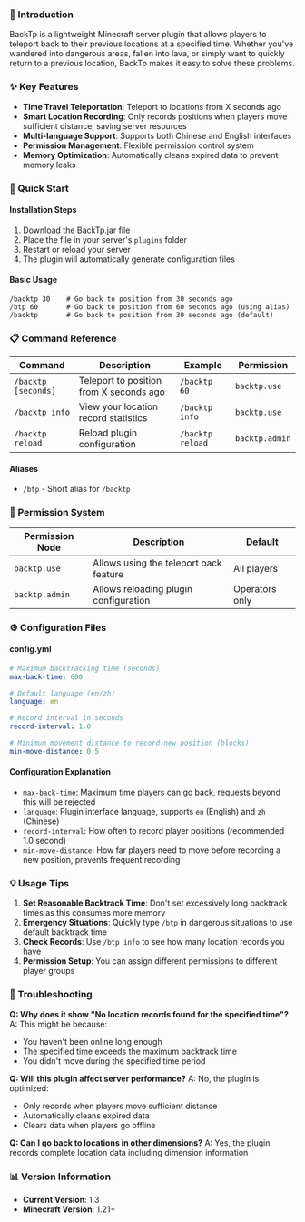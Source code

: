 ### 📖 Introduction

BackTp is a lightweight Minecraft server plugin that allows players to teleport back to their previous locations at a specified time. Whether you've wandered into dangerous areas, fallen into lava, or simply want to quickly return to a previous location, BackTp makes it easy to solve these problems.

### ✨ Key Features

- **Time Travel Teleportation**: Teleport to locations from X seconds ago
- **Smart Location Recording**: Only records positions when players move sufficient distance, saving server resources
- **Multi-language Support**: Supports both Chinese and English interfaces
- **Permission Management**: Flexible permission control system
- **Memory Optimization**: Automatically cleans expired data to prevent memory leaks

### 🚀 Quick Start

#### Installation Steps

1. Download the BackTp.jar file
2. Place the file in your server's `plugins` folder
3. Restart or reload your server
4. The plugin will automatically generate configuration files

#### Basic Usage

```
/backtp 30    # Go back to position from 30 seconds ago
/btp 60       # Go back to position from 60 seconds ago (using alias)
/backtp       # Go back to position from 30 seconds ago (default)
```

### 📋 Command Reference

| Command             | Description                             | Example          | Permission     |
| ------------------- | --------------------------------------- | ---------------- | -------------- |
| `/backtp [seconds]` | Teleport to position from X seconds ago | `/backtp 60`     | `backtp.use`   |
| `/backtp info`      | View your location record statistics    | `/backtp info`   | `backtp.use`   |
| `/backtp reload`    | Reload plugin configuration             | `/backtp reload` | `backtp.admin` |

#### Aliases

- `/btp` - Short alias for `/backtp`

### 🔐 Permission System

| Permission Node | Description                            | Default        |
| --------------- | -------------------------------------- | -------------- |
| `backtp.use`    | Allows using the teleport back feature | All players    |
| `backtp.admin`  | Allows reloading plugin configuration  | Operators only |

### ⚙️ Configuration Files

#### config.yml

```yaml
# Maximum backtracking time (seconds)
max-back-time: 600

# Default language (en/zh)
language: en

# Record interval in seconds
record-interval: 1.0

# Minimum movement distance to record new position (blocks)
min-move-distance: 0.5
```

#### Configuration Explanation

- `max-back-time`: Maximum time players can go back, requests beyond this will be rejected
- `language`: Plugin interface language, supports `en` (English) and `zh` (Chinese)
- `record-interval`: How often to record player positions (recommended 1.0 second)
- `min-move-distance`: How far players need to move before recording a new position, prevents frequent recording

### 💡 Usage Tips

1. **Set Reasonable Backtrack Time**: Don't set excessively long backtrack times as this consumes more memory
2. **Emergency Situations**: Quickly type `/btp` in dangerous situations to use default backtrack time
3. **Check Records**: Use `/btp info` to see how many location records you have
4. **Permission Setup**: You can assign different permissions to different player groups

### 🔧 Troubleshooting

**Q: Why does it show "No location records found for the specified time"?** A: This might be because:

- You haven't been online long enough
- The specified time exceeds the maximum backtrack time
- You didn't move during the specified time period

**Q: Will this plugin affect server performance?** A: No, the plugin is optimized:

- Only records when players move sufficient distance
- Automatically cleans expired data
- Clears data when players go offline

**Q: Can I go back to locations in other dimensions?** A: Yes, the plugin records complete location data including dimension information

### 📊 Version Information

- **Current Version**: 1.3
- **Minecraft Version**: 1.21+
